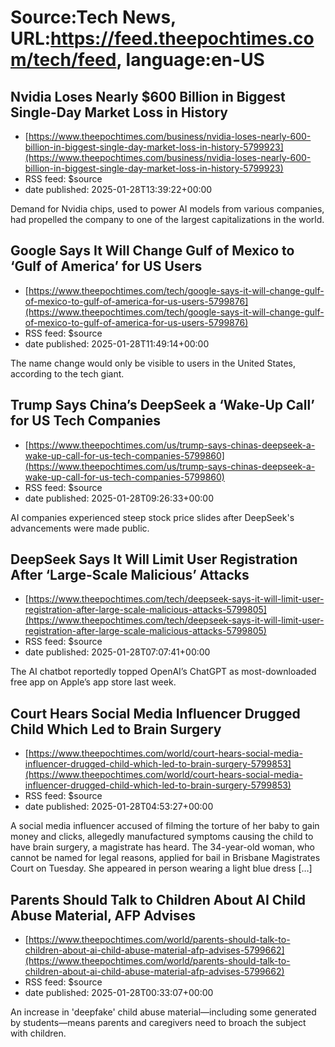 # Source:Tech News, URL:https://feed.theepochtimes.com/tech/feed, language:en-US

## Nvidia Loses Nearly $600 Billion in Biggest Single-Day Market Loss in History
 - [https://www.theepochtimes.com/business/nvidia-loses-nearly-600-billion-in-biggest-single-day-market-loss-in-history-5799923](https://www.theepochtimes.com/business/nvidia-loses-nearly-600-billion-in-biggest-single-day-market-loss-in-history-5799923)
 - RSS feed: $source
 - date published: 2025-01-28T13:39:22+00:00

Demand for Nvidia chips, used to power AI models from various companies, had propelled the company to one of the largest capitalizations in the world.

## Google Says It Will Change Gulf of Mexico to ‘Gulf of America’ for US Users
 - [https://www.theepochtimes.com/tech/google-says-it-will-change-gulf-of-mexico-to-gulf-of-america-for-us-users-5799876](https://www.theepochtimes.com/tech/google-says-it-will-change-gulf-of-mexico-to-gulf-of-america-for-us-users-5799876)
 - RSS feed: $source
 - date published: 2025-01-28T11:49:14+00:00

The name change would only be visible to users in the United States, according to the tech giant.

## Trump Says China’s DeepSeek a ‘Wake-Up Call’ for US Tech Companies
 - [https://www.theepochtimes.com/us/trump-says-chinas-deepseek-a-wake-up-call-for-us-tech-companies-5799860](https://www.theepochtimes.com/us/trump-says-chinas-deepseek-a-wake-up-call-for-us-tech-companies-5799860)
 - RSS feed: $source
 - date published: 2025-01-28T09:26:33+00:00

AI companies experienced steep stock price slides after DeepSeek's advancements were made public.

## DeepSeek Says It Will Limit User Registration After ‘Large-Scale Malicious’ Attacks
 - [https://www.theepochtimes.com/tech/deepseek-says-it-will-limit-user-registration-after-large-scale-malicious-attacks-5799805](https://www.theepochtimes.com/tech/deepseek-says-it-will-limit-user-registration-after-large-scale-malicious-attacks-5799805)
 - RSS feed: $source
 - date published: 2025-01-28T07:07:41+00:00

The AI chatbot reportedly topped OpenAI’s ChatGPT as most-downloaded free app on Apple’s app store last week.

## Court Hears Social Media Influencer Drugged Child Which Led to Brain Surgery
 - [https://www.theepochtimes.com/world/court-hears-social-media-influencer-drugged-child-which-led-to-brain-surgery-5799853](https://www.theepochtimes.com/world/court-hears-social-media-influencer-drugged-child-which-led-to-brain-surgery-5799853)
 - RSS feed: $source
 - date published: 2025-01-28T04:53:27+00:00

A social media influencer accused of filming the torture of her baby to gain money and clicks, allegedly manufactured symptoms causing the child to have brain surgery, a magistrate has heard. The 34-year-old woman, who cannot be named for legal reasons, applied for bail in Brisbane Magistrates Court on Tuesday. She appeared in person wearing a light blue dress [&#8230;]

## Parents Should Talk to Children About AI Child Abuse Material, AFP Advises
 - [https://www.theepochtimes.com/world/parents-should-talk-to-children-about-ai-child-abuse-material-afp-advises-5799662](https://www.theepochtimes.com/world/parents-should-talk-to-children-about-ai-child-abuse-material-afp-advises-5799662)
 - RSS feed: $source
 - date published: 2025-01-28T00:33:07+00:00

An increase in 'deepfake' child abuse material—including some generated by students—means parents and caregivers need to broach the subject with children.

